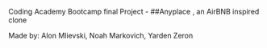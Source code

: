 Coding Academy Bootcamp final Project - 
##Anyplace
, an AirBNB inspired clone

Made by: 
Alon Mlievski,
Noah Markovich,
Yarden Zeron
